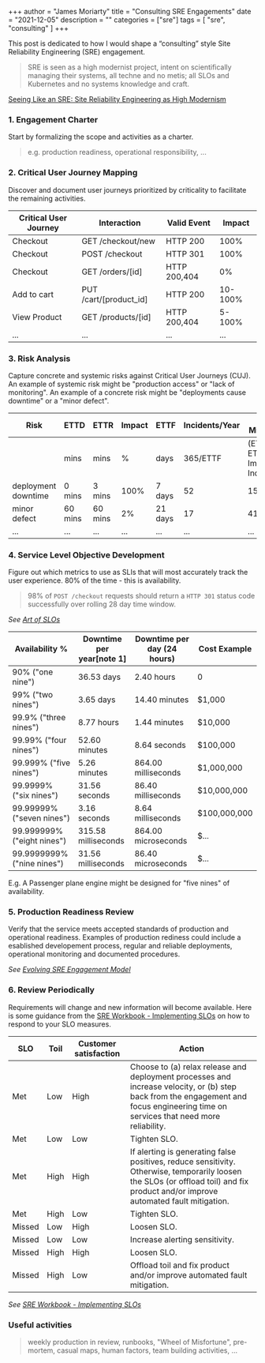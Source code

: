 +++
author = "James Moriarty"
title = "Consulting SRE Engagements"
date = "2021-12-05"
description = ""
categories = ["sre"]
tags = [
  "sre",
  "consulting"
]
+++

This post is dedicated to how I would shape a “consulting” style Site Reliability Engineering (SRE) engagement.

>  SRE is seen as a high modernist project, intent on scientifically managing their systems, all techne and no metis; all SLOs and Kubernetes and no systems knowledge and craft.

[Seeing Like an SRE: Site Reliability Engineering as High Modernism](https://www.usenix.org/publications/loginonline/seeing-sre-site-reliability-engineering-high-modernism)

### 1. Engagement Charter

Start by formalizing the scope and activities as a charter.
> e.g. production readiness, operational responsibility, ...

### 2. Critical User Journey Mapping

Discover and document user journeys prioritized by criticality to facilitate the remaining activities.


| Critical User Journey | Interaction | Valid Event | Impact |
| --------------------- | ----------- | ----------- | ------ |
| Checkout              | GET /checkout/new | HTTP 200 | 100% |
| Checkout              | POST /checkout | HTTP 301 | 100% |
| Checkout              | GET /orders/[id] | HTTP 200,404 | 0% |
| Add to cart           | PUT /cart/[product_id] | HTTP 200 | 10-100% |
| View Product          | GET /products/[id] | HTTP 200,404 | 5-100% |
| ... | ... | ... | ... |

### 3. Risk Analysis

Capture concrete and systemic risks against Critical User Journeys (CUJ). An example of systemic risk might be "production access" or "lack of monitoring". An example of a concrete risk might be "deployments cause downtime" or a "minor defect".

| Risk | ETTD | ETTR | Impact | ETTF | Incidents/Year | Bad Minutes/Year               |
|------|------|------|----------|------|----------------|--------------------------------|
|      | mins | mins | %        | days | 365/ETTF       | (ETTD + ETTR) * Impact * Incidents/Year |
| deployment downtime |  0 mins |  3 mins | 100% |  7 days | 52 | 156 mins |
| minor defect        | 60 mins | 60 mins |   2% | 21 days | 17 |  41 mins |
|...|...|...|...|...|...|...|

### 4. Service Level Objective Development

Figure out which metrics to use as SLIs that will most accurately track the user experience. 80% of the time - this is availability.

> 98% of `POST /checkout` requests should return a `HTTP 301` status code successfully over rolling 28 day time window.

_See [Art of SLOs](https://sre.google/resources/practices-and-processes/art-of-slos/)_

| Availability %                    | Downtime per year[note 1] | Downtime per day (24 hours) | Cost Example |
|-----------------------------------|---------------------------|-----------------------------|--------------|
| 90% ("one nine")                  | 36.53 days                | 2.40 hours                  |            0 |
| 99% ("two nines")                 | 3.65 days                 | 14.40 minutes               |       $1,000 |
| 99.9% ("three nines")             | 8.77 hours                | 1.44 minutes                |      $10,000 |
| 99.99% ("four nines")             | 52.60 minutes             | 8.64 seconds                |     $100,000 |
| 99.999% ("five nines")            | 5.26 minutes              | 864.00 milliseconds         |   $1,000,000 |
| 99.9999% ("six nines")            | 31.56 seconds             | 86.40 milliseconds          |  $10,000,000 |
| 99.99999% ("seven nines")         | 3.16 seconds              | 8.64 milliseconds           | $100,000,000 |
| 99.999999% ("eight nines")        | 315.58 milliseconds       | 864.00 microseconds         | $...         |
| 99.9999999% ("nine nines")        | 31.56 milliseconds        | 86.40 microseconds          | $...         |

E.g. A Passenger plane engine might be designed for "five nines" of availability. 

### 5. Production Readiness Review

Verify that the service meets accepted standards of production and operational readiness. Examples of production rediness could include a esablished developement process, regular and reliable deployments, operational monitoring and documented procedures. 

_See [Evolving SRE Engagement Model](https://sre.google/sre-book/evolving-sre-engagement-model/)_

### 6. Review Periodically

Requirements will change and new information will become available. Here is some guidance from the [SRE Workbook - Implementing SLOs](https://sre.google/workbook/implementing-slos/) on how to respond to your SLO measures.

| SLO |	Toil |	Customer satisfaction |	Action |
| --- | ---- | ---------------------- | ------ |
| Met | Low | High | Choose to (a) relax release and deployment processes and increase velocity, or (b) step back from the engagement and focus engineering time on services that need more reliability. |
| Met | Low |Low |Tighten SLO. |
| Met | High | High | If alerting is generating false positives, reduce sensitivity. Otherwise, temporarily loosen the SLOs (or offload toil) and fix product and/or improve automated fault mitigation. |
| Met | High | Low | Tighten SLO. |
| Missed | Low | High | Loosen SLO. |
| Missed | Low | Low | Increase alerting sensitivity. |
| Missed | High | High | Loosen SLO. |
| Missed | High | Low | Offload toil and fix product and/or improve automated fault mitigation. |

_See [SRE Workbook - Implementing SLOs](https://sre.google/workbook/implementing-slos/)_

### Useful activities

> weekly production in review, runbooks, "Wheel of Misfortune", pre-mortem, casual maps, human factors, team building activities, ...
